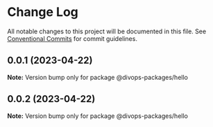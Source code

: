 # Change Log

All notable changes to this project will be documented in this file.
See [Conventional Commits](https://conventionalcommits.org) for commit guidelines.

## 0.0.1 (2023-04-22)

**Note:** Version bump only for package @divops-packages/hello

## 0.0.2 (2023-04-22)

**Note:** Version bump only for package @divops-packages/hello
